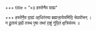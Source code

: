 +++
title = "०३ हस्तेनैव ग्राह्य"

+++
हस्ते॑नै॒व ग्रा॒ह्य॑ आ॒धिर॑स्या ब्रह्मजा॒येयमिति॒ चेदवो॑चन् ।  
न दू॒ताय॑ प्र॒ह्ये॑ तस्थ ए॒षा तथा॑ रा॒ष्ट्रं गु॑पि॒तं क्ष॒त्रिय॑स्य ॥